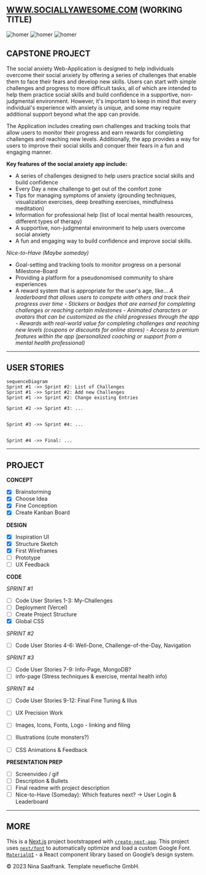 
## [WWW.SOCIALLYAWESOME.COM](https://capstone-project-git-list-of-challenges-salaos.vercel.app/challenges) (WORKING TITLE)



![homer](https://user-images.githubusercontent.com/123561210/228357076-a605e16f-e0c6-4508-8e15-f005df9c5136.gif)
    ![homer](https://user-images.githubusercontent.com/123561210/228357076-a605e16f-e0c6-4508-8e15-f005df9c5136.gif)
    ![homer](https://user-images.githubusercontent.com/123561210/228357076-a605e16f-e0c6-4508-8e15-f005df9c5136.gif)


## CAPSTONE PROJECT

The social anxiety Web-Application is designed to help individuals overcome their social anxiety by offering a series of challenges that enable them to face their fears and develop new skills. Users can start with simple challenges and progress to more difficult tasks, all of which are intended to help them practice social skills and build confidence in a supportive, non-judgmental environment. However, it's important to keep in mind that every individual's experience with anxiety is unique, and some may require additional support beyond what the app can provide.

The Application includes creating own challenges and tracking tools that allow users to monitor their progress and earn rewards for completing challenges and reaching new levels. Additionally, the app provides a way for users to improve their social skills and conquer their fears in a fun and engaging manner.

__Key features of the social anxiety app include:__

- A series of challenges designed to help users practice social skills and build confidence
- Every Day a new challenge to get out of the comfort zone
- Tips for managing symptoms of anxiety (grounding techniques, visualization exercises, deep breathing exercises, mindfulness meditation)
- Information for professional help (list of local mental health resources, different types of therapy)
- A supportive, non-judgmental environment to help users overcome social anxiety
- A fun and engaging way to build confidence and improve social skills.


_Nice-to-Have (Maybe someday)_

- Goal-setting and tracking tools to monitor progress on a personal Milestone-Board
- Providing a platform for a pseudonomised community to share experiences
- A reward system that is appropriate for the user's age, like...
           _A leaderboard that allows users to compete with others and track their progress over time
          - Stickers or badges that are earned for completing challenges or reaching certain milestones
          - Animated characters or avatars that can be customized as the child progresses through the app
          - Rewards with real-world value for completing challenges and reaching new levels (coupons or discounts for online stores)
          - Access to premium features within the app (personalized coaching or support from a mental health professional)_

---

## USER STORIES


```mermaid
sequenceDiagram
Sprint #1 ->> Sprint #2: List of Challenges
Sprint #1 ->> Sprint #2: Add new Challenges
Sprint #1 ->> Sprint #2: Change existing Entries

Sprint #2 ->> Sprint #3: ...


Sprint #3 ->> Sprint #4: ...


Sprint #4 ->> Final: ...
```

---

## PROJECT

__CONCEPT__
 - [X] Brainstorming
 - [X] Choose Idea
 - [X] Fine Conception
 - [X] Create Kanban Board

__DESIGN__
 - [X] Inspiration UI
 - [X] Structure Sketch
 - [X] First Wireframes 
 - [ ] Prototype
 - [ ] UX Feedback

__CODE__

_SPRINT #1_
 - [ ] Code User Stories 1-3: My-Challenges
 - [ ] Deployment (Vercel)
 - [ ] Create Project Structure
 - [X] Global CSS
               
_SPRINT #2_
 - [ ] Code User Stories 4-6: Well-Done, Challenge-of-the-Day, Navigation
             
             
_SPRINT #3_
 - [ ] Code User Stories 7-9: Info-Page, MongoDB?
 - [ ] info-page (Stress techniques & exercise, mental health info)
       
_SPRINT #4_
 - [ ] Code User Stories 9-12: Final Fine Tuning & Illus
 - [ ] UX Precision Work
 - [ ] Images, Icons, Fonts, Logo - linking and filing
 - [ ] Illustrations (cute monsters?)
 - [ ] CSS Animations & Feedback
       
      
__PRESENTATION PREP__
- [ ] Screenvideo / gif
- [ ] Description & Bullets
- [ ] Final readme with project description
- [ ] Nice-to-Have (Someday): Which features next? -> User Login & Leaderboard

---

## MORE

This is a [Next.js](https://nextjs.org/) project bootstrapped with [`create-next-app`](https://github.com/vercel/next.js/tree/canary/packages/create-next-app). 
This project uses 
[`next/font`](https://nextjs.org/docs/basic-features/font-optimization) to automatically optimize and load a custom Google Font. 
[`MaterialUI`](https://mui.com/core/) - a React component library based on Google’s design system.

© 2023 Nina Saalfrank. Template neuefische GmbH.


